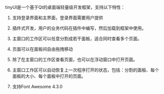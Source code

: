 ﻿tinyUI是一个基于Qt的桌面端轻量级开发框架，支持以下特性：

1. 支持登录界面和主界面，登录界面需要用户提供

2. 插件式开发，用户的业务代码在插件中编写，然后加载到框架中使用。

3. 主窗口的工作区可以任意分割成若干面板，适合同时查看多个页面。

4. 页面可以在面板间自由拖拽移动

5. 除了在主窗口的工作区查看页面，也可以在浮动窗口中打开页面。

6. 主窗口工作区可以自动恢复上一次程序打开的状态，包括：分割的面板、每个面板的大小、每个面板中打开的页面。

7. 支持Font Awesome 4.3.0
